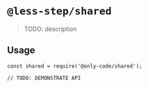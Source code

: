 # `@less-step/shared`

> TODO: description

## Usage

```
const shared = require('@only-code/shared');

// TODO: DEMONSTRATE API
```
